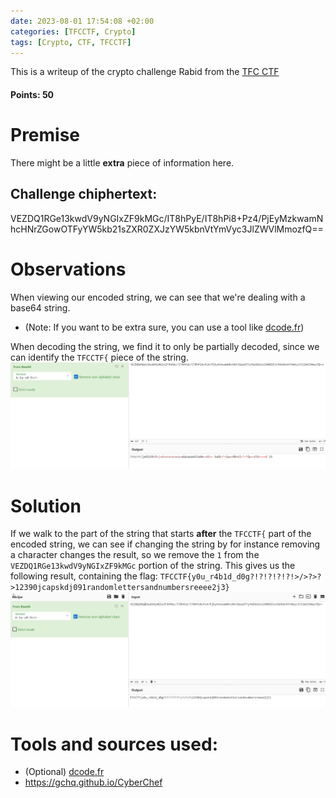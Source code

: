 ```yaml
---
date: 2023-08-01 17:54:08 +02:00
categories: [TFCCTF, Crypto]
tags: [Crypto, CTF, TFCCTF]
---
```

This is a writeup of the crypto challenge Rabid from the [TFC CTF](https://ctf.thefewchosen.com) 
#### Points: 50
# Premise
There might be a little **extra** piece of information here.


## Challenge chiphertext:

VEZDQ1RGe13kwdV9yNGIxZF9kMGc/IT8hPyE/IT8hPi8+Pz4/PjEyMzkwamNhcHNrZGowOTFyYW5kb21sZXR0ZXJzYW5kbnVtYmVyc3JlZWVlMmozfQ==

# Observations
When viewing our encoded string, we can see that we're dealing with a base64 string. 
- (Note: If you want to be extra sure, you can use a tool like [dcode.fr](https://www.dcode.fr/cipher-identifier))

When decoding the string, we find it to only be partially decoded, since we can identify the `TFCCTF{` piece of the string.
![cyberchef paste string](/assets/images/TFCCTF/rabid/cyberchef_first_decoding.png)
# Solution
If we walk to the part of the string that starts **after** the `TFCCTF{` part of the encoded string, we can see if changing the string by for instance removing a character changes the result, so we remove the `1` from the `VEZDQ1RGe13kwdV9yNGIxZF9kMGc` portion of the string.
This gives us the following result, containing the flag: `TFCCTF{y0u_r4b1d_d0g?!?!?!?!?!>/>?>?>12390jcapskdj091randomlettersandnumbersreeee2j3}`
![cyberchef flag string](/assets/images/TFCCTF/rabid/cyberchef_flag.png)



# Tools and sources used:
 - (Optional) [dcode.fr](https://www.dcode.fr/en)
 - https://gchq.github.io/CyberChef
